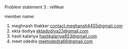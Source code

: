 Problem statement 3 : reWear

member name:
1. meghnash thakker  contact.meghansh4455@gmail.com
2. ekta dodiya ektadodiya23@gmail.com
3. hasti kalariya hastikalariya853@gmail.com
4. meet odedra meetodedra66@gmail.com